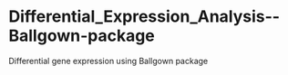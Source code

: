# Differential_Expression_Analysis--Ballgown-package
Differential gene expression using Ballgown package 
